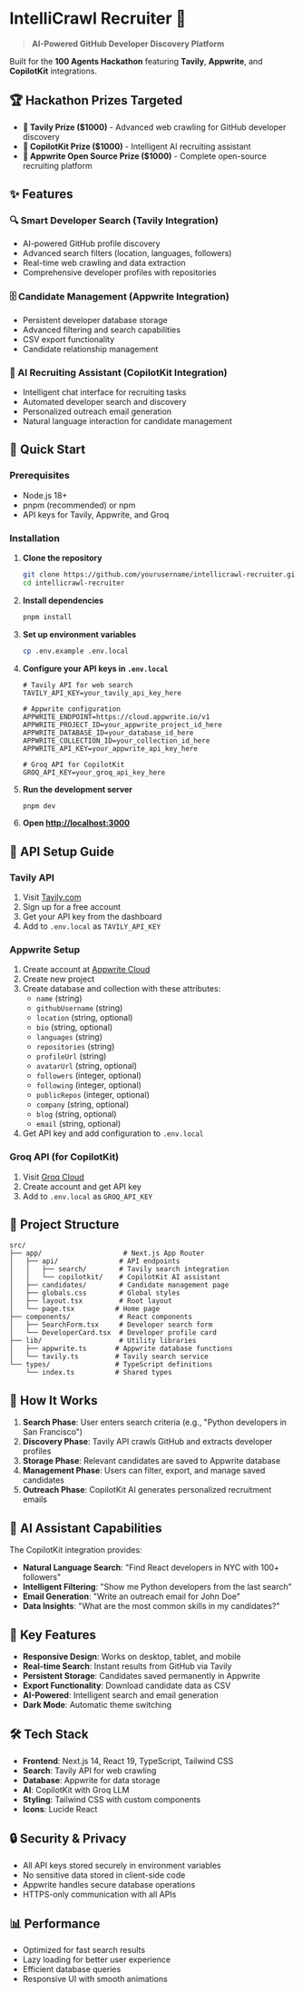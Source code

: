 # IntelliCrawl Recruiter 🤖

> **AI-Powered GitHub Developer Discovery Platform**

Built for the **100 Agents Hackathon** featuring **Tavily**, **Appwrite**, and **CopilotKit** integrations.

## 🏆 Hackathon Prizes Targeted

- **🥇 Tavily Prize ($1000)** - Advanced web crawling for GitHub developer discovery
- **🥇 CopilotKit Prize ($1000)** - Intelligent AI recruiting assistant
- **🥇 Appwrite Open Source Prize ($1000)** - Complete open-source recruiting platform

## ✨ Features

### 🔍 Smart Developer Search (Tavily Integration)
- AI-powered GitHub profile discovery
- Advanced search filters (location, languages, followers)
- Real-time web crawling and data extraction
- Comprehensive developer profiles with repositories

### 🗄️ Candidate Management (Appwrite Integration)
- Persistent developer database storage
- Advanced filtering and search capabilities
- CSV export functionality
- Candidate relationship management

### 🤖 AI Recruiting Assistant (CopilotKit Integration)
- Intelligent chat interface for recruiting tasks
- Automated developer search and discovery
- Personalized outreach email generation
- Natural language interaction for candidate management

## 🚀 Quick Start

### Prerequisites
- Node.js 18+ 
- pnpm (recommended) or npm
- API keys for Tavily, Appwrite, and Groq

### Installation

1. **Clone the repository**
   ```bash
   git clone https://github.com/yourusername/intellicrawl-recruiter.git
   cd intellicrawl-recruiter
   ```

2. **Install dependencies**
   ```bash
   pnpm install
   ```

3. **Set up environment variables**
   ```bash
   cp .env.example .env.local
   ```

4. **Configure your API keys in `.env.local`**
   ```env
   # Tavily API for web search
   TAVILY_API_KEY=your_tavily_api_key_here

   # Appwrite configuration
   APPWRITE_ENDPOINT=https://cloud.appwrite.io/v1
   APPWRITE_PROJECT_ID=your_appwrite_project_id_here
   APPWRITE_DATABASE_ID=your_database_id_here
   APPWRITE_COLLECTION_ID=your_collection_id_here
   APPWRITE_API_KEY=your_appwrite_api_key_here

   # Groq API for CopilotKit
   GROQ_API_KEY=your_groq_api_key_here
   ```

5. **Run the development server**
   ```bash
   pnpm dev
   ```

6. **Open [http://localhost:3000](http://localhost:3000)**

## 🔧 API Setup Guide

### Tavily API
1. Visit [Tavily.com](https://tavily.com)
2. Sign up for a free account
3. Get your API key from the dashboard
4. Add to `.env.local` as `TAVILY_API_KEY`

### Appwrite Setup
1. Create account at [Appwrite Cloud](https://cloud.appwrite.io)
2. Create new project
3. Create database and collection with these attributes:
   - `name` (string)
   - `githubUsername` (string)
   - `location` (string, optional)
   - `bio` (string, optional)
   - `languages` (string)
   - `repositories` (string)
   - `profileUrl` (string)
   - `avatarUrl` (string, optional)
   - `followers` (integer, optional)
   - `following` (integer, optional)
   - `publicRepos` (integer, optional)
   - `company` (string, optional)
   - `blog` (string, optional)
   - `email` (string, optional)
4. Get API key and add configuration to `.env.local`

### Groq API (for CopilotKit)
1. Visit [Groq Cloud](https://console.groq.com)
2. Create account and get API key
3. Add to `.env.local` as `GROQ_API_KEY`

## 📁 Project Structure

```
src/
├── app/                    # Next.js App Router
│   ├── api/               # API endpoints
│   │   ├── search/        # Tavily search integration
│   │   └── copilotkit/    # CopilotKit AI assistant
│   ├── candidates/        # Candidate management page
│   ├── globals.css        # Global styles
│   ├── layout.tsx         # Root layout
│   └── page.tsx          # Home page
├── components/            # React components
│   ├── SearchForm.tsx     # Developer search form
│   └── DeveloperCard.tsx  # Developer profile card
├── lib/                   # Utility libraries
│   ├── appwrite.ts       # Appwrite database functions
│   └── tavily.ts         # Tavily search service
└── types/                # TypeScript definitions
    └── index.ts          # Shared types
```

## 🎯 How It Works

1. **Search Phase**: User enters search criteria (e.g., "Python developers in San Francisco")
2. **Discovery Phase**: Tavily API crawls GitHub and extracts developer profiles
3. **Storage Phase**: Relevant candidates are saved to Appwrite database
4. **Management Phase**: Users can filter, export, and manage saved candidates
5. **Outreach Phase**: CopilotKit AI generates personalized recruitment emails

## 🤖 AI Assistant Capabilities

The CopilotKit integration provides:

- **Natural Language Search**: "Find React developers in NYC with 100+ followers"
- **Intelligent Filtering**: "Show me Python developers from the last search"
- **Email Generation**: "Write an outreach email for John Doe"
- **Data Insights**: "What are the most common skills in my candidates?"

## 🌟 Key Features

- **Responsive Design**: Works on desktop, tablet, and mobile
- **Real-time Search**: Instant results from GitHub via Tavily
- **Persistent Storage**: Candidates saved permanently in Appwrite
- **Export Functionality**: Download candidate data as CSV
- **AI-Powered**: Intelligent search and email generation
- **Dark Mode**: Automatic theme switching

## 🛠️ Tech Stack

- **Frontend**: Next.js 14, React 19, TypeScript, Tailwind CSS
- **Search**: Tavily API for web crawling
- **Database**: Appwrite for data storage
- **AI**: CopilotKit with Groq LLM
- **Styling**: Tailwind CSS with custom components
- **Icons**: Lucide React

## 🔒 Security & Privacy

- All API keys stored securely in environment variables
- No sensitive data stored in client-side code
- Appwrite handles secure database operations
- HTTPS-only communication with all APIs

## 📊 Performance

- Optimized for fast search results
- Lazy loading for better user experience
- Efficient database queries
- Responsive UI with smooth animations
